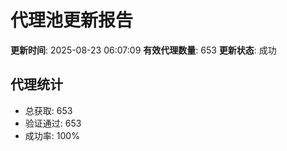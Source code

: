 # 代理池更新报告

**更新时间**: 2025-08-23 06:07:09
**有效代理数量**: 653
**更新状态**:  成功

## 代理统计
- 总获取: 653
- 验证通过: 653
- 成功率: 100%
